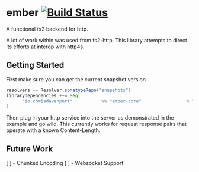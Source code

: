 # ember [![Build Status](https://travis-ci.org/ChristopherDavenport/ember.svg?branch=master)](https://travis-ci.org/ChristopherDavenport/ember)

A functional fs2 backend for http.

A lot of work within was used from fs2-http.
This library attempts to direct its efforts at interop with http4s.


## Getting Started

First make sure you can get the current snapshot version

```scala
resolvers += Resolver.sonatypeRepo("snapshots")
libraryDependencies ++= Seq(
      "io.chrisdavenport"           %% "ember-core"                 % "0.0.1-SNAPSHOT"
)
```

Then plug in your http service into the server as demonstrated in the example and go wild.
This currently works for request response pairs that operate with a known Content-Length.

## Future Work

[ ] - Chunked Encoding
[ ] - Websocket Support
